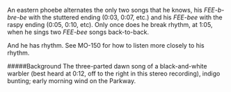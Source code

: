 An eastern phoebe alternates the only two songs that he knows, his _FEE-b-bre-be_ with the stuttered ending (0:03, 0:07, etc.) and his _FEE-bee_ with the raspy ending (0:05, 0:10, etc). Only once does he break rhythm, at 1:05, when he sings two _FEE-bee_ songs back-to-back. 

And he has rhythm. See MO-150 for how to listen more closely to his rhythm.

#####Background
The three-parted dawn song of a black-and-white warbler (best heard at 0:12, off to the right in this stereo recording), indigo bunting; early morning wind on the Parkway.
